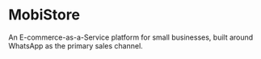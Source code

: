 # MobiStore
An E-commerce-as-a-Service platform for small businesses, built around WhatsApp as the primary sales channel.
